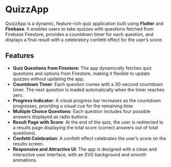 # QuizzApp

QuizzApp is a dynamic, feature-rich quiz application built using **Flutter** and **Firebase**. It enables users to take quizzes with questions fetched from Firebase Firestore, provides a countdown timer for each question, and displays a final result with a celebratory confetti effect for the user’s score.

## Features

- **Quiz Questions from Firestore**: The app dynamically fetches quiz questions and options from Firestore, making it flexible to update quizzes without updating the app.
- **Countdown Timer**: Each question comes with a 30-second countdown timer. The next question is loaded automatically when the timer reaches zero.
- **Progress Indicator**: A visual progress bar increases as the countdown progresses, providing a visual cue for the remaining time.
- **Multiple Choice Questions**: Each question includes four possible answers displayed as radio buttons.
- **Result Page with Score**: At the end of the quiz, the user is redirected to a results page displaying the total score (correct answers out of total questions).
- **Confetti Celebration**: A confetti effect celebrates the user’s score on the results screen.
- **Responsive and Attractive UI**: The app is designed with a clean and interactive user interface, with an SVG background and smooth animations.

